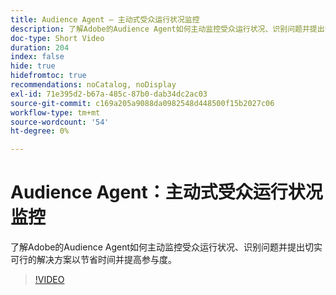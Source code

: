 ```yaml
---
title: Audience Agent — 主动式受众运行状况监控
description: 了解Adobe的Audience Agent如何主动监控受众运行状况、识别问题并提出切实可行的解决方案以节省时间并提高参与度。
doc-type: Short Video
duration: 204
index: false
hide: true
hidefromtoc: true
recommendations: noCatalog, noDisplay
exl-id: 71e395d2-b67a-485c-87b0-dab34dc2ac03
source-git-commit: c169a205a9088da0982548d448500f15b2027c06
workflow-type: tm+mt
source-wordcount: '54'
ht-degree: 0%

---
```


# Audience Agent：主动式受众运行状况监控

了解Adobe的Audience Agent如何主动监控受众运行状况、识别问题并提出切实可行的解决方案以节省时间并提高参与度。

<!-- 62_S653_3442539_203_audience-agent-proactive-audience-health-monitoring -->
>[!VIDEO](https://video.tv.adobe.com/v/3460065/?learn=on&enablevpops=true&captions=chi_hans)
